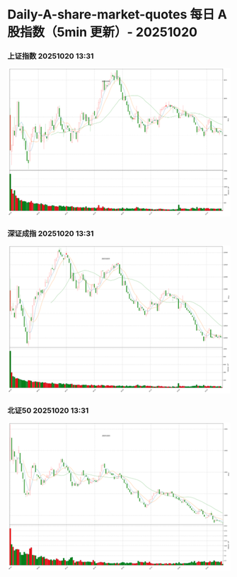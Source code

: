 
# Daily-A-share-market-quotes 每日 A 股指数（5min 更新）- 20251020

### 上证指数 20251020 13:31
![](./fig/2025/10/20251020-sh000001.png)

### 深证成指 20251020 13:31
![](./fig/2025/10/20251020-sz399001.png)

### 北证50 20251020 13:31
![](./fig/2025/10/20251020-bj899050.png)
